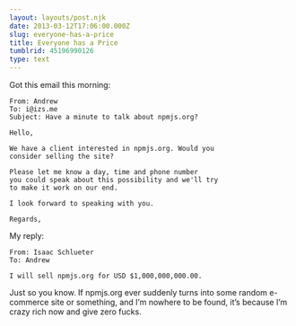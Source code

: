 ```yaml
---
layout: layouts/post.njk
date: 2013-03-12T17:06:00.000Z
slug: everyone-has-a-price
title: Everyone has a Price
tumblrid: 45196990126
type: text
---
```

<p>Got this email this morning:</p>

<pre><code>From: Andrew
To: i@izs.me
Subject: Have a minute to talk about npmjs.org?

Hello,

We have a client interested in npmjs.org. Would you
consider selling the site?

Please let me know a day, time and phone number
you could speak about this possibility and we'll try
to make it work on our end.

I look forward to speaking with you.

Regards,
</code></pre>

<p>My reply:</p>

<pre><code>From: Isaac Schlueter
To: Andrew

I will sell npmjs.org for USD $1,000,000,000.00.
</code></pre>

<p>Just so you know.  If npmjs.org ever suddenly turns into some random e-commerce site or something, and I&rsquo;m nowhere to be found, it&rsquo;s because I&rsquo;m crazy rich now and give zero fucks.</p>
